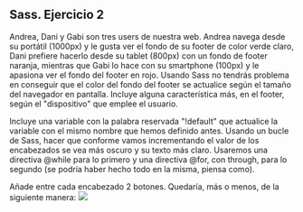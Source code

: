 ## Sass. Ejercicio 2
Andrea, Dani y Gabi son tres users de nuestra web.
Andrea navega desde su portátil (1000px) y le gusta ver el fondo de su footer de
color verde claro, Dani prefiere hacerlo desde su tablet (800px) con un fondo de
footer naranja, mientras que Gabi lo hace con su smartphone (100px) y le
apasiona ver el fondo del footer en rojo. Usando Sass no tendrás problema en
conseguir que el color del fondo del footer se actualice según el tamaño del
navegador en pantalla. Incluye alguna característica más, en el footer, según el
"dispositivo" que emplee el usuario.

Incluye una variable con la palabra reservada "!default" que actualice la variable
con el mismo nombre que hemos definido antes.
Usando un bucle de Sass, hacer que conforme vamos incrementando el valor de
los encabezados se vea más oscuro y su texto más claro.
Usaremos una directiva @while para lo primero y una directiva @for, con
through, para lo segundo (se podría haber hecho todo en la misma, piensa
como).

Añade entre cada encabezado 2 botones.
Quedaría, más o menos, de la siguiente manera:
![](https://github.com/ceciliacortess/DAW2023-practicas-CeciliaCortes/assets/131865373/d8fb9c3b-8cf0-4329-a9ae-fc5acc8ef12c)

